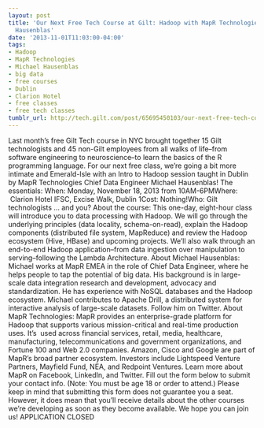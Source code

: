 ```yaml
---
layout: post
title: 'Our Next Free Tech Course at Gilt: Hadoop with MapR Technologies'' Michael
  Hausenblas'
date: '2013-11-01T11:03:00-04:00'
tags:
- Hadoop
- MapR Technologies
- Michael Hausenblas
- big data
- free courses
- Dublin
- Clarion Hotel
- free classes
- free tech classes
tumblr_url: http://tech.gilt.com/post/65695450103/our-next-free-tech-course-at-gilt-hadoop-with
---
```


Last month’s free Gilt Tech course in NYC brought together 15 Gilt technologists and 45 non-Gilt employees from all walks of life–from software engineering to neuroscience–to learn the basics of the R programming language. For our next free class, we’re going a bit more intimate and Emerald-Isle with an Intro to Hadoop session taught in Dublin by MapR Technologies Chief Data Engineer Michael Hausenblas! The essentials:
When: Monday, November 18, 2013 from 10AM-6PMWhere:  Clarion Hotel IFSC, Excise Walk, Dublin 1Cost: Nothing!Who: Gilt technologists … and you?
About the course: This one-day, eight-hour class will introduce you to data processing with Hadoop. We will go through the underlying principles (data locality, schema-on-read), explain the Hadoop components (distributed file system, MapReduce) and review the Hadoop ecosystem (Hive, HBase) and upcoming projects. We’ll also walk through an end-to-end Hadoop application–from data ingestion over manipulation to serving–following the Lambda Architecture.
About Michael Hausenblas: Michael works at MapR EMEA in the role of Chief Data Engineer, where he helps people to tap the potential of big data. His background is in large-scale data integration research and development, advocacy and standardization. He has experience with NoSQL databases and the Hadoop ecosystem. Michael contributes to Apache Drill, a distributed system for interactive analysis of large-scale datasets. Follow him on Twitter.
About MapR Technologies: MapR provides an enterprise-grade platform for Hadoop that supports various mission-critical and real-time production uses. It’s  used across financial services, retail, media, healthcare, manufacturing, telecommunications and government organizations, and Fortune 100 and Web 2.0 companies. Amazon, Cisco and Google are part of MapR’s broad partner ecosystem. Investors include Lightspeed Venture Partners, Mayfield Fund, NEA, and Redpoint Ventures. Learn more about MapR on Facebook, LinkedIn, and Twitter.
Fill out the form below to submit your contact info. (Note: You must be age 18 or order to attend.) Please keep in mind that submitting this form does not guarantee you a seat. However, it does mean that you’ll receive details about the other courses we’re developing as soon as they become available. We hope you can join us!
APPLICATION CLOSED
